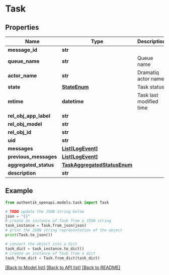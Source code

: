 # Task


## Properties

Name | Type | Description | Notes
------------ | ------------- | ------------- | -------------
**message_id** | **str** |  | [optional] 
**queue_name** | **str** | Queue name | [optional] 
**actor_name** | **str** | Dramatiq actor name | 
**state** | [**StateEnum**](StateEnum.md) | Task status | [optional] 
**mtime** | **datetime** | Task last modified time | [optional] 
**rel_obj_app_label** | **str** |  | [readonly] 
**rel_obj_model** | **str** |  | [readonly] 
**rel_obj_id** | **str** |  | [optional] 
**uid** | **str** |  | [readonly] 
**messages** | [**List[LogEvent]**](LogEvent.md) |  | 
**previous_messages** | [**List[LogEvent]**](LogEvent.md) |  | 
**aggregated_status** | [**TaskAggregatedStatusEnum**](TaskAggregatedStatusEnum.md) |  | 
**description** | **str** |  | [readonly] 

## Example

```python
from authentik_openapi.models.task import Task

# TODO update the JSON string below
json = "{}"
# create an instance of Task from a JSON string
task_instance = Task.from_json(json)
# print the JSON string representation of the object
print(Task.to_json())

# convert the object into a dict
task_dict = task_instance.to_dict()
# create an instance of Task from a dict
task_from_dict = Task.from_dict(task_dict)
```
[[Back to Model list]](../README.md#documentation-for-models) [[Back to API list]](../README.md#documentation-for-api-endpoints) [[Back to README]](../README.md)


